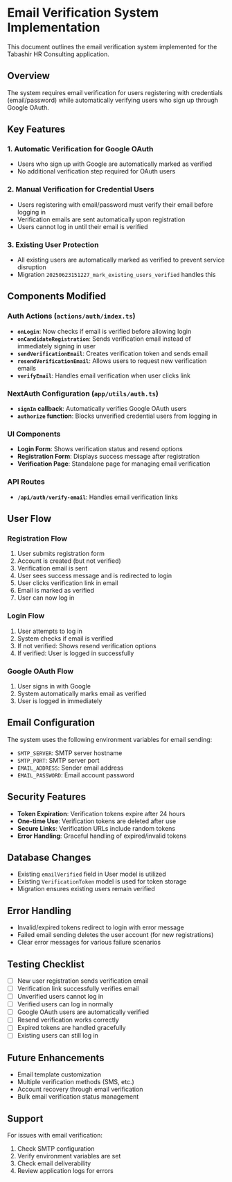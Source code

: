 # Email Verification System Implementation

This document outlines the email verification system implemented for the Tabashir HR Consulting application.

## Overview

The system requires email verification for users registering with credentials (email/password) while automatically verifying users who sign up through Google OAuth.

## Key Features

### 1. **Automatic Verification for Google OAuth**
- Users who sign up with Google are automatically marked as verified
- No additional verification step required for OAuth users

### 2. **Manual Verification for Credential Users**
- Users registering with email/password must verify their email before logging in
- Verification emails are sent automatically upon registration
- Users cannot log in until their email is verified

### 3. **Existing User Protection**
- All existing users are automatically marked as verified to prevent service disruption
- Migration `20250623151227_mark_existing_users_verified` handles this

## Components Modified

### Auth Actions (`actions/auth/index.ts`)
- **`onLogin`**: Now checks if email is verified before allowing login
- **`onCandidateRegistration`**: Sends verification email instead of immediately signing in user
- **`sendVerificationEmail`**: Creates verification token and sends email
- **`resendVerificationEmail`**: Allows users to request new verification emails
- **`verifyEmail`**: Handles email verification when user clicks link

### NextAuth Configuration (`app/utils/auth.ts`)
- **`signIn` callback**: Automatically verifies Google OAuth users
- **`authorize` function**: Blocks unverified credential users from logging in

### UI Components
- **Login Form**: Shows verification status and resend options
- **Registration Form**: Displays success message after registration
- **Verification Page**: Standalone page for managing email verification

### API Routes
- **`/api/auth/verify-email`**: Handles email verification links

## User Flow

### Registration Flow
1. User submits registration form
2. Account is created (but not verified)
3. Verification email is sent
4. User sees success message and is redirected to login
5. User clicks verification link in email
6. Email is marked as verified
7. User can now log in

### Login Flow
1. User attempts to log in
2. System checks if email is verified
3. If not verified: Shows resend verification options
4. If verified: User is logged in successfully

### Google OAuth Flow
1. User signs in with Google
2. System automatically marks email as verified
3. User is logged in immediately

## Email Configuration

The system uses the following environment variables for email sending:
- `SMTP_SERVER`: SMTP server hostname
- `SMTP_PORT`: SMTP server port
- `EMAIL_ADDRESS`: Sender email address
- `EMAIL_PASSWORD`: Email account password

## Security Features

- **Token Expiration**: Verification tokens expire after 24 hours
- **One-time Use**: Verification tokens are deleted after use
- **Secure Links**: Verification URLs include random tokens
- **Error Handling**: Graceful handling of expired/invalid tokens

## Database Changes

- Existing `emailVerified` field in User model is utilized
- Existing `VerificationToken` model is used for token storage
- Migration ensures existing users remain verified

## Error Handling

- Invalid/expired tokens redirect to login with error message
- Failed email sending deletes the user account (for new registrations)
- Clear error messages for various failure scenarios

## Testing Checklist

- [ ] New user registration sends verification email
- [ ] Verification link successfully verifies email
- [ ] Unverified users cannot log in
- [ ] Verified users can log in normally
- [ ] Google OAuth users are automatically verified
- [ ] Resend verification works correctly
- [ ] Expired tokens are handled gracefully
- [ ] Existing users can still log in

## Future Enhancements

- Email template customization
- Multiple verification methods (SMS, etc.)
- Account recovery through email verification
- Bulk email verification status management

## Support

For issues with email verification:
1. Check SMTP configuration
2. Verify environment variables are set
3. Check email deliverability
4. Review application logs for errors 